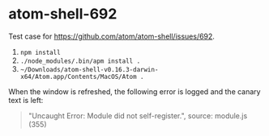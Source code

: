 # atom-shell-692

Test case for <https://github.com/atom/atom-shell/issues/692>.

1. `npm install`
2. `./node_modules/.bin/apm install .`
3. `~/Downloads/atom-shell-v0.16.3-darwin-x64/Atom.app/Contents/MacOS/Atom .`

When the window is refreshed, the following error is logged and the canary text is left:

> "Uncaught Error: Module did not self-register.", source: module.js (355)
